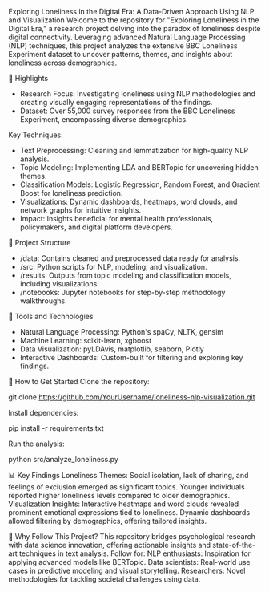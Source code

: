 Exploring Loneliness in the Digital Era: A Data-Driven Approach Using NLP and Visualization
Welcome to the repository for "Exploring Loneliness in the Digital Era," a research project delving into the paradox of loneliness despite digital connectivity. Leveraging advanced Natural Language Processing (NLP) techniques, this project analyzes the extensive BBC Loneliness Experiment dataset to uncover patterns, themes, and insights about loneliness across demographics.

🌟 Highlights
- Research Focus: Investigating loneliness using NLP methodologies and creating visually engaging representations of the findings.
- Dataset: Over 55,000 survey responses from the BBC Loneliness Experiment, encompassing diverse demographics.

Key Techniques:
- Text Preprocessing: Cleaning and lemmatization for high-quality NLP analysis.
- Topic Modeling: Implementing LDA and BERTopic for uncovering hidden themes.
- Classification Models: Logistic Regression, Random Forest, and Gradient Boost for loneliness prediction.
- Visualizations: Dynamic dashboards, heatmaps, word clouds, and network graphs for intuitive insights.
- Impact: Insights beneficial for mental health professionals, policymakers, and digital platform developers.

📂 Project Structure
- /data: Contains cleaned and preprocessed data ready for analysis.
- /src: Python scripts for NLP, modeling, and visualization.
- /results: Outputs from topic modeling and classification models, including visualizations.
- /notebooks: Jupyter notebooks for step-by-step methodology walkthroughs.

🔧 Tools and Technologies
- Natural Language Processing: Python's spaCy, NLTK, gensim
- Machine Learning: scikit-learn, xgboost
- Data Visualization: pyLDAvis, matplotlib, seaborn, Plotly
- Interactive Dashboards: Custom-built for filtering and exploring key findings.

🚀 How to Get Started
Clone the repository:

git clone https://github.com/YourUsername/loneliness-nlp-visualization.git

Install dependencies:

pip install -r requirements.txt

Run the analysis:

python src/analyze_loneliness.py

📊 Key Findings
Loneliness Themes:
Social isolation, lack of sharing, and feelings of exclusion emerged as significant topics.
Younger individuals reported higher loneliness levels compared to older demographics.
Visualization Insights:
Interactive heatmaps and word clouds revealed prominent emotional expressions tied to loneliness.
Dynamic dashboards allowed filtering by demographics, offering tailored insights.

🌟 Why Follow This Project?
This repository bridges psychological research with data science innovation, offering actionable insights and state-of-the-art techniques in text analysis. Follow for:
NLP enthusiasts: Inspiration for applying advanced models like BERTopic.
Data scientists: Real-world use cases in predictive modeling and visual storytelling.
Researchers: Novel methodologies for tackling societal challenges using data.
